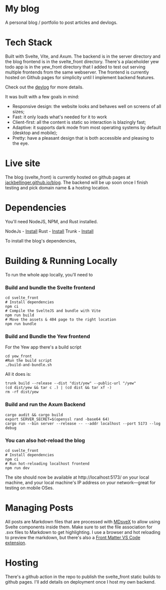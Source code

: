 # My blog
A personal blog / portfolio to post articles and devlogs.

# Tech Stack
Built with Svelte, Vite, and Axum.
The backend is in the server directory and the blog frontend is in the svelte_front directory.
There's a placeholder yew todo app is in the yew_front directory that I added to test out serving multiple frontends from the same webserver.
The frontend is currently hosted on Github pages for simplicity until I implement backend features. 

Check out the [devlog](https://jackbellinger.github.io/blog/projects/blog-devlog) for more details.


It was built with a few goals in mind:

- Responsive design: the website looks and behaves well on screens of all sizes;
- Fast: it only loads what's needed for it to work
- Client-first: all the content is static so interaction is blazingly fast;
- Adaptive: it supports dark mode from most operating systems by default (desktop and mobile);
- Pretty: have a pleasant design that is both accessible and pleasing to the eye.

# Live site

The blog (svelte_front) is currently hosted on github pages at [jackbellinger.github.io/blog](https://jackbellinger.github.io/blog). The backend will be up soon once I finish testing and pick domain name & a hosting location.

# Dependencies
You'll need NodeJS, NPM, and Rust installed. 

NodeJs - [Install](https://nodejs.org/en/download/)
Rust - [Install](https://www.rust-lang.org/tools/install)
Trunk - [Install](https://trunkrs.dev/#install)

To install the blog's dependencies, 


# Building & Running Locally
To run the whole app locally, you'll need to 

### Build and bundle the Svelte frontend
```shell
cd svelte_front
# Install dependencies
npm ci
# Compile the SvelteJS and bundle with Vite
npm run build
# Move the assets & 404 page to the right location
npm run bundle
```
### Build and Bundle the Yew frontend
For the Yew app there's a build script
```shell
cd yew_front
#Run the build script 
./build-and-bundle.sh
```
All it does is:
```shell
trunk build --release --dist "dist/yew" --public-url "/yew"
(cd dist/yew && tar c .) | (cd dist && tar xf -)
rm -rf dist/yew
```

### Build and run the Axum Backend
```shell
cargo audit && cargo build
export SERVER_SECRET=$(openssl rand -base64 64)
cargo run --bin server --release -- --addr localhost --port 5173 --log debug
```

### You can also hot-reload the blog 
```shell
cd svelte_front
# Install dependencies
npm ci
# Run hot-reloading localhost frontend
npm run dev
```

The site should now be available at http://localhost:5173/ on your local machine, and your local machine's IP address on your network—great for testing on mobile OSes.

# Managing Posts

All posts are Markdown files that are processed with [MDsveX](https://mdsvex.pngwn.io/) to allow using Svelte components inside them. Make sure to set the file association for .svx files to Markdown to get highlighting. I use a browser and hot reloading to preview the markdown, but there's also a [Front Matter VS Code extension](https://frontmatter.codes/).

# Hosting
There's a github action in the repo to publish the svelte_front static builds to github pages. I'll add details on deployment once I host my own backend.
